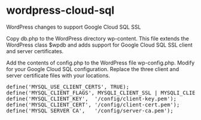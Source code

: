 # wordpress-cloud-sql
WordPress changes to support Google Cloud SQL SSL

Copy db.php to the WordPress directory wp-content. This file extends the WordPress class $wpdb and adds support for Google Cloud SQL SSL client and server certificates.

Add the contents of config.php to the WordPress file wp-config.php. Modify for your Google Cloud SQL configuration. Replace the three client and server certificate files with your locations.

<pre>
define('MYSQL_USE_CLIENT_CERTS', TRUE);
define('MYSQL_CLIENT_FLAGS', MYSQLI_CLIENT_SSL | MYSQLI_CLIENT_SSL_DONT_VERIFY_SERVER_CERT);
define('MYSQL_CLIENT_KEY',  '/config/client-key.pem');
define('MYSQL_CLIENT_CERT', '/config/client-cert.pem');
define('MYSQL_SERVER_CA',   '/config/server-ca.pem');
</pre>
